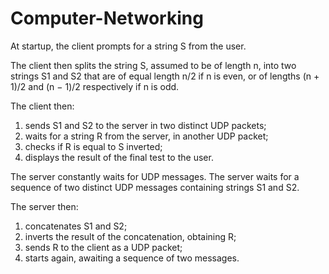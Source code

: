 # Computer-Networking
At startup, the client prompts for a string S from the user.

The client then splits the string S, assumed to be of length n, into two strings S1 and S2 that are of equal length n/2 if n is even, or of lengths (n + 1)/2 and (n − 1)/2 respectively if n is odd.

The client then:
  1. sends S1 and S2 to the server in two distinct UDP packets;
  2. waits for a string R from the server, in another UDP packet;
  3. checks if R is equal to S inverted;
  4. displays the result of the final test to the user.

The server constantly waits for UDP messages.
The server waits for a sequence of two distinct UDP messages containing strings S1 and S2.

The server then:
  1. concatenates S1 and S2;
  2. inverts the result of the concatenation, obtaining R;
  3. sends R to the client as a UDP packet;
  4. starts again, awaiting a sequence of two messages.

